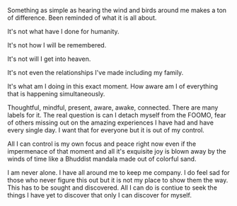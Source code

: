 Something as simple as hearing the wind and birds around me makes a ton of difference. Been reminded of what it is all about.

It's not what have I done for humanity. 

It's not how I will be remembered.

It's not will I get into heaven.

It's not even the relationships I've made including my family.

It's what am I doing in this exact moment. How aware am I of everything that is happening simultaneously. 

Thoughtful, mindful, present, aware, awake, connected. There are many labels for it. The real question is can I detach myself from the FOOMO, fear of others missing out on the amazing experiences I have had and have every single day. I want that for everyone but it is out of my control.

All I can control is my own focus and peace right now even if the impermenace of that moment and all it's exquisite joy is blown away by the winds of time like a Bhuddist mandala made out of colorful sand. 

I am never alone. I have all around me to keep me company. I do feel sad for those who never figure this out but it is not my place to show them the way. This has to be sought and discovered. All I can do is contiue to seek the things I have yet to discover that only I can discover for myself.